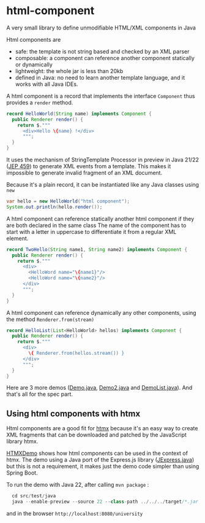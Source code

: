 # html-component
A very small library to define unmodifiable HTML/XML components in Java

Html components are
- safe: the template is not string based and checked by an XML parser
- composable: a component can reference another component statically or dynamically
- lightweight: the whole jar is less than 20kb
- defined in Java: no need to learn another template language, and it works with all Java IDEs.

A html component is a record that implements the interface `Component` thus provides a `render` method.

```java
record HelloWorld(String name) implements Component {
  public Renderer render() {
    return $."""
      <div>Hello \{name} !</div>
      """;
  } 
}
```

It uses the mechanism of StringTemplate Processor in preview in Java 21/22 ([JEP 459](https://openjdk.org/jeps/459))
to generate XML events from a template. This makes it impossible to generate invalid fragment of an XML document.

Because it's a plain record, it can be instantiated like any Java classes using `new`
```java
var hello = new HelloWorld("html component");
System.out.println(hello.render());
```

A html component can reference statically another html component if they are both declared in the same class
The name of the component has to start with a letter in uppercase to differentiate it from a regular XML element.
```java
record TwoHello(String name1, String name2) implements Component {
  public Renderer render() {
    return $."""
      <div>
        <HelloWord name="\{name1}"/>
        <HelloWord name="\{name2}"/>
      </div>
      """;
  }
}
```

A html component can reference dynamically any other components, using the method `Renderer.from(stream)`
```java
record HelloList(List<HelloWorld> hellos) implements Component {
  public Renderer render() {
    return $."""
      <div>
        \{ Renderer.from(hellos.stream()) }
      </div>
      """;
  }
}
```

Here are 3 more demos ([Demo.java](test/main/java/Demo.java), [Demo2.java](test/main/java/Demo2.java) and
[DemoList.java](test/main/java/DemoList.java)).
And that's all for the spec part.

## Using html components with htmx

Html components are a good fit for [htmx](https://htmx.org/) because it's an easy way to create XML fragments
that can be downloaded and patched by the JavaScript library htmx.

[HTMXDemo](src/test/java/HTMXDemo.java) shows how html components can be used
in the context of htmx. The demo using a Java port of the Express.js library
([JExpress.java](src/test/JExpress.java))
but this is not a requirement, it makes just the demo code simpler than using Spring Boot.

To run the demo with Java 22, after calling `mvn package` :
```java
  cd src/test/java
  java --enable-preview --source 22 --class-path ../../../target/*.jar HTMXDemo.java
```
and in the browser `http://localhost:8080/university`

